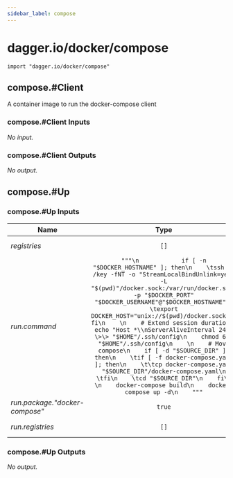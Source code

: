 ```yaml
---
sidebar_label: compose
---
```


# dagger.io/docker/compose

```cue
import "dagger.io/docker/compose"
```

## compose.#Client

A container image to run the docker-compose client

### compose.#Client Inputs

_No input._

### compose.#Client Outputs

_No output._

## compose.#Up

### compose.#Up Inputs

| Name                             | Type              | Description                           |
| -------------                    |:-------------:    |:-------------:                        |
|*registries*                      | `[]`              |Image registries                       |
|*run.command*                     | `"""\n            if [ -n "$DOCKER_HOSTNAME" ]; then\n    \tssh -i /key -fNT -o "StreamLocalBindUnlink=yes" -L "$(pwd)"/docker.sock:/var/run/docker.sock -p "$DOCKER_PORT" "$DOCKER_USERNAME"@"$DOCKER_HOSTNAME"\n    \texport DOCKER_HOST="unix://$(pwd)/docker.sock"\n    fi\n    \n    # Extend session duration\n    echo "Host *\\nServerAliveInterval 240" \>\> "$HOME"/.ssh/config\n    chmod 600 "$HOME"/.ssh/config\n    \n    # Move compose\n    if [ -d "$SOURCE_DIR" ]; then\n    \tif [ -f docker-compose.yaml ]; then\n    \t\tcp docker-compose.yaml "$SOURCE_DIR"/docker-compose.yaml\n    \tfi\n    \tcd "$SOURCE_DIR"\n    fi\n    \n    docker-compose build\n    docker-compose up -d\n    """`    |Command to execute    |
|*run.package."docker-compose"*    | `true`            |-                                      |
|*run.registries*                  | `[]`              |Image registries                       |

### compose.#Up Outputs

_No output._
